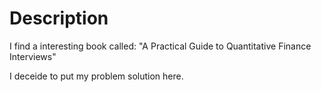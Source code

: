 # Description

I find a interesting book called: "A Practical Guide to Quantitative Finance Interviews"

I deceide to put my problem solution here.